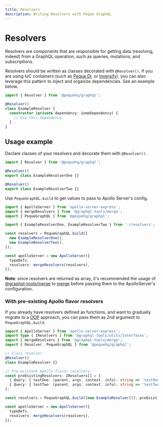 ```yaml
---
title: Resolvers
description: Writing Resolvers with Peque GraphQL
---
```


# Resolvers

Resolvers are components that are responsible for getting data (resolving, indeed) from a GraphQL operation, 
such as queries, mutations, and subscriptions.

Resolvers should be written as classes decorated with `@Resolver()`. If you are using IoC containers
(such as [Peque DI](https://github.com/pequehq/di), or [Inversify](https://inversify.io/)), you can also
leverage this pattern to inject and organize dependencies. See an example below.

```typescript
import { Resolver } from '@pequehq/graphql';

@Resolver()
class ExampleResolver {
  constructor (private dependency: SomeDependency) {
    // Use this.dependency.
  }
}
```

## Usage example

Declare classes of your resolvers and decorate them with `@Resolver()`.

```typescript
import { Resolver } from '@pequehq/graphql';

@Resolver()
export class ExampleResolverOne {}

@Resolver()
export class ExampleResolverTwo {}
```

Use `PequeGraphQL.build` to get values to pass to Apollo Server's config.

```typescript
import { ApolloServer } from 'apollo-server-express';
import { mergeResolvers } from '@graphql-tools/merge';
import { PequeGraphQL } from '@pequehq/graphql';

import { ExampleResolverOne, ExampleResolverTwo } from './resolvers'; 

const resolvers = PequeGraphQL.build([
  new ExampleResolverOne(),
  new ExampleResolverTwo(),
]);

const apolloServer = new ApolloServer({
  typeDefs,
  resolvers: mergeResolvers(resolvers),
});
```

**Note**: since resolvers are returned as array, it's recommended the usage of [@graphql-tools/merge](https://www.npmjs.com/package/@graphql-tools/merge) to [merge](https://www.graphql-tools.com/docs/schema-merging) before passing
them to the ApolloServer's configuration.

### With pre-existing Apollo flavor resolvers

If you already have resolvers defined as functions, and want to gradually migrate to a [OOP](https://en.wikipedia.org/wiki/Object-oriented_programming) approach,
you can pass them as 2nd argument to `PequeGraphQL.build`.

```typescript
import { ApolloServer } from 'apollo-server-express';
import type { IResolvers } from '@graphql-tools/utils/Interfaces';
import { mergeResolvers } from '@graphql-tools/merge';
import { Resolver, PequeGraphQL } from '@pequehq/graphql';

// Class resolver.
@Resolver()
class ExampleResolver {}

// Pre-existent Apollo flavor resolvers.
const preExistingResolvers: IResolvers[] = [
  { Query: { testOne: (parent, args, context, info): string => 'testOne' } },
  { Query: { testTwo: (parent, args, context, info): string => 'testTwo' } },
];

const resolvers = PequeGraphQL.build([new ExampleResolver()], preExistingResolvers);

const apolloServer = new ApolloServer({
  typeDefs,
  resolvers: mergeResolvers(resolvers),
});
```
